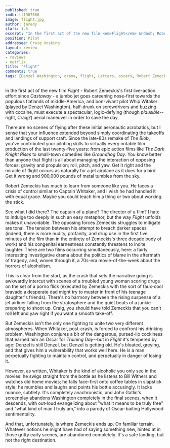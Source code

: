 ```yaml
---
published: true
imdb: tt1907668
image: flight.jpg
author: jaredy
stars: 1.5
excerpt: "In the first act of the new film <em>Flight</em> &ndash; Robert Zemeckis&rsquo;s first live-action effort since <em>Castaway</em> &ndash; a jumbo jet goes careening nose-first towards the populous flatlands of middle-America, and bon-vivant pilot Whip Witaker (played by Denzel Washington), half-drunk on screwdrivers and buzzing with cocaine, must execute a spectacular, logic-defying (though <em>plausible</em>&mdash;right, Craig?) aerial maneuver in order to save the day."
position: Pilot
addressee: Craig Hosking
layout: review
categories: 
- reviews
- netflix
title: "Flight"
comments: true
tags: [Denzel Washington, drama, flight, Letters, oscars, Robert Zemeckis]
---
```

In the first act of the new film _Flight_ - Robert Zemeckis's first live-action effort since _Castaway_ - a jumbo jet goes careening nose-first towards the populous flatlands of middle-America, and bon-vivant pilot Whip Witaker (played by Denzel Washington), half-drunk on screwdrivers and buzzing with cocaine, must execute a spectacular, logic-defying (though _plausible_--right, Craig?) aerial maneuver in order to save the day.

There are no scenes of flying after these initial aeronautic acrobatics, but I sense that your influence extended beyond simply coordinating the takeoffs and landings of support craft. Since the late-80s remake of _The Blob_, you've contributed your piloting skills to virtually every notable film production of the last twenty-five years: from epic action films like _The Dark Knight Rises_ to small-town comedies like _Groundhog Day_. You know better than anyone that flight is all about managing the interaction of opposing forces: gravity and propulsion; roll, pitch, and yaw. Get it right and the miracle of flight occurs as naturally for a jet airplane as it does for a bird. Get it wrong and 900,000 pounds of metal tumbles from the sky.

Robert Zemeckis has much to learn from someone like you. He faces a crisis of control similar to Captain Whitaker, and I wish he had handled it with equal grace. Maybe you could teach him a thing or two about working the stick. 

See what I did there? The captain of a plane? The director of a film? I hate to indulge too deeply in such an easy metaphor, but the way _Flight_ unfolds makes it unavoidable. The opposing forces Zemeckis struggles to mitigate are tonal. The tension between his attempt to breach darker spaces (indeed, there is more nudity, profanity, and drug use in the first five minutes of the film than in the entirety of Zemeckis's three decade body of work) and his congenital earnestness constantly threatens to incite laughter. There are two films occurring simultaneously, here: a fairly interesting investigative drama about the politics of blame in the aftermath of tragedy, and, woven through it, a 70s-era movie-of-the-week about the horrors of alcoholism. 

This is clear from the start, as the crash that sets the narrative going is awkwardly intercut with scenes of a troubled young woman scoring drugs on the set of a porno flick (executed by Zemeckis with the sort of faux-cool bravado a desperate dad might try to muster in front of his teenage daughter's friends). There's no harmony between the rising suspense of a jet airliner falling from the stratosphere and the quiet beats of a junkie preparing to shoot up. Craig, you should have told Zemeckis that you can't roll left and yaw right if you want a smooth take-off. 

But Zemeckis isn't the only one fighting to unite two very different atmospheres. When Whitaker, post-crash, is forced to confront his drinking problem, Washington conjures a bit of the dangerous, pursed-lip cockiness that earned him an Oscar for _Training Day_--but in _Flight_ it's tempered by age: Denzel is still Denzel, but Denzel is getting old. He's bloated, greying, and that gives him a vulnerability that works well here. He is a man perpetually fighting to maintain control, and perpetually in danger of losing it. 

However, as written, Whitaker is the kind of alcoholic you only see in the movies: he swigs straight from the bottle as he listens to Bill Withers and watches old home movies; he falls face-first onto coffee tables in slapstick style; he mumbles and laughs and points his bottle accusingly. It lacks nuance, subtlety. It's completely anachronistic, and John Gatlin's screenplay abandons Washington completely in the final scenes, when it descends, with out-loud evangelizing about "what it means to be truly free" and "what kind of man I truly am," into a parody of Oscar-baiting Hollywood sentimentality. 

And that, unfortunately, is where Zemeckis ends up. On familiar terrain. Whatever notions he might have had of saying something new, hinted at in those gritty early scenes, are abandoned completely. It's a safe landing, but not the right destination.